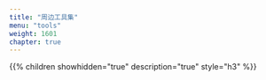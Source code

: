 ```yaml
---
title: "周边工具集"
menu: "tools"
weight: 1601
chapter: true
---
```




{{% children showhidden="true" description="true" style="h3"  %}}
